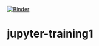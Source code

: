 [![Binder](https://mybinder.org/badge_logo.svg)](https://mybinder.org/v2/gh/annabolik3/jupyter-training1.git/master?filepath=https%3A%2F%2Fgithub.com%2Fannabolik3%2Fjupyter-training1.git)
# jupyter-training1

